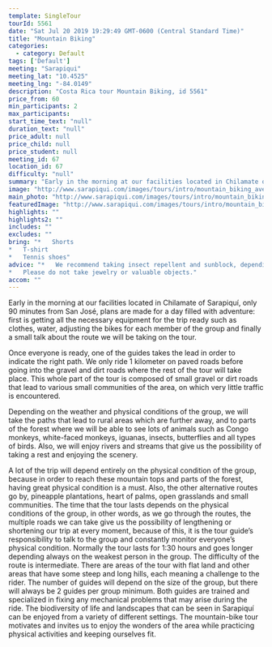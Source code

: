 ```yaml
---
template: SingleTour
tourId: 5561
date: "Sat Jul 20 2019 19:29:49 GMT-0600 (Central Standard Time)"
title: "Mountain Biking"
categories: 
  - category: Default
tags: ['Default']
meeting: "Sarapiqui"
meeting_lat: "10.4525"
meeting_lng: "-84.0149"
description: "Costa Rica tour Mountain Biking, id 5561"
price_from: 60
min_participants: 2
max_participants: 
start_time_text: "null"
duration_text: "null"
price_adult: null
price_child: null
price_student: null
meeting_id: 67
location_id: 67
difficulty: "null"
summary: "Early in the morning at our facilities located in Chilamate of Sarapiquí, only 90 minutes from San José, plans are made for a day filled with adventure: first is getting all the necessary equipment for the trip ready such as clothes, water, adjusting the bikes for each member of the group and finally a small talk about the route we will be taking on the tour."
image: "http://www.sarapiqui.com/images/tours/intro/mountain_biking_aventuras_sarapiqui_intro.png"
main_photo: "http://www.sarapiqui.com/images/tours/intro/mountain_biking_aventuras_sarapiqui_intro.png"
featuredImage: "http://www.sarapiqui.com/images/tours/intro/mountain_biking_aventuras_sarapiqui_intro.png"
highlights: ""
highlights2: ""
includes: ""
excludes: ""
bring: "*   Shorts
*   T-shirt
*   Tennis shoes"
advice: "*   We recommend taking insect repellent and sunblock, depending on the weather conditions.
*   Please do not take jewelry or valuable objects."
accom: ""
---
```

Early in the morning at our facilities located in Chilamate of Sarapiquí, only 90 minutes from San José, plans are made for a day filled with adventure: first is getting all the necessary equipment for the trip ready such as clothes, water, adjusting the bikes for each member of the group and finally a small talk about the route we will be taking on the tour.

Once everyone is ready, one of the guides takes the lead in order to indicate the right path. We only ride 1 kilometer on paved roads before going into the gravel and dirt roads where the rest of the tour will take place. This whole part of the tour is composed of small gravel or dirt roads that lead to various small communities of the area, on which very little traffic is encountered.

Depending on the weather and physical conditions of the group, we will take the paths that lead to rural areas which are further away, and to parts of the forest where we will be able to see lots of animals such as Congo monkeys, white-faced monkeys, iguanas, insects, butterflies and all types of birds. Also, we will enjoy rivers and streams that give us the possibility of taking a rest and enjoying the scenery.

A lot of the trip will depend entirely on the physical condition of the group, because in order to reach these mountain tops and parts of the forest, having great physical condition is a must. Also, the other alternative routes go by, pineapple plantations, heart of palms, open grasslands and small communities. The time that the tour lasts depends on the physical conditions of the group, in other words, as we go through the routes, the multiple roads we can take give us the possibility of lengthening or shortening our trip at every moment, because of this, it is the tour guide’s responsibility to talk to the group and constantly monitor everyone’s physical condition. Normally the tour lasts for 1:30 hours and goes longer depending always on the weakest person in the group. The difficulty of the route is intermediate. There are areas of the tour with flat land and other areas that have some steep and long hills, each meaning a challenge to the rider. The number of guides will depend on the size of the group, but there will always be 2 guides per group minimum. Both guides are trained and specialized in fixing any mechanical problems that may arise during the ride. The biodiversity of life and landscapes that can be seen in Sarapiquí can be enjoyed from a variety of different settings. The mountain-bike tour motivates and invites us to enjoy the wonders of the area while practicing physical activities and keeping ourselves fit.